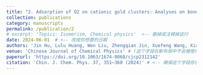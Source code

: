 ```yaml
---
title: "2. Adsorption of O2 on cationic gold clusters: Analyses on bonding strength and extent of activation"
collection: publications
category: manuscripts
permalink: /publication/2
# excerpt: 'Topics: Isomerism, Chemical physics'  <-- 删掉或注释掉这行
date: 2024-06-01  # <-- 改成你想要的日期
authors: 'Jin Hu, Lulu Huang, Wen Liu, Zhengqian Jin, Xuefeng Wang, Xiaopeng Xing' # <-- 确保这个字段存在
venue: 'Chinese Journal of Chemical Physics' # (这个字段在新布局中不会被使用)
paperurl: 'https://doi.org/10.1063/1674-0068/cjcp2312142'
citation: 'Chin. J. Chem. Phys. 37, 351–360 (2024)' # <-- 确保这个字段存在
---
```

